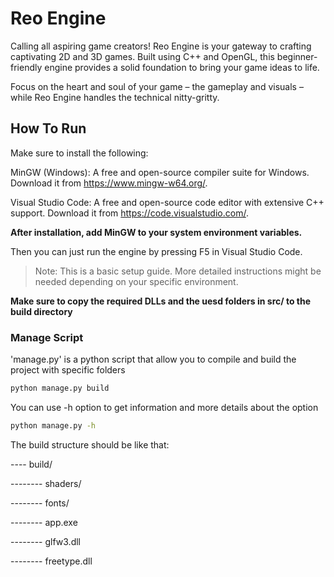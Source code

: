 # Reo Engine
Calling all aspiring game creators! Reo Engine is your gateway to crafting captivating 2D and 3D games. Built using C++ and OpenGL, this beginner-friendly engine provides a solid foundation to bring your game ideas to life.

Focus on the heart and soul of your game – the gameplay and visuals – while Reo Engine handles the technical nitty-gritty.

## How To Run

Make sure to install the following:

MinGW (Windows): A free and open-source compiler suite for Windows. Download it from https://www.mingw-w64.org/.

Visual Studio Code: A free and open-source code editor with extensive C++ support. Download it from https://code.visualstudio.com/.

**After installation, add MinGW to your system environment variables.**

Then you can just run the engine by pressing F5 in Visual Studio Code.

> Note: This is a basic setup guide. More detailed instructions might be needed depending on your specific environment.

**Make sure to copy the required DLLs and the uesd folders in src/ to the build directory** 

### Manage Script
'manage.py' is a python script that allow you to compile and build the project with specific folders
```bash
python manage.py build
```
You can use -h option to get information and more details about the option 
```bash
python manage.py -h
```
The build structure should be like that: 

---- build/

-------- shaders/

-------- fonts/

-------- app.exe    

-------- glfw3.dll  

-------- freetype.dll